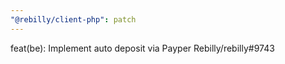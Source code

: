 ```yaml
---
"@rebilly/client-php": patch
---
```


feat(be): Implement auto deposit via Payper Rebilly/rebilly#9743
